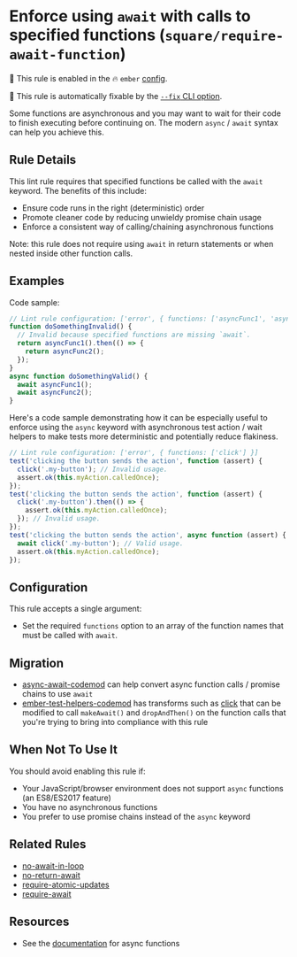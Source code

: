 # Enforce using `await` with calls to specified functions (`square/require-await-function`)

💼 This rule is enabled in the 🔥 `ember` [config](https://github.com/square/eslint-plugin-square/blob/master/README.md#configurations).

🔧 This rule is automatically fixable by the [`--fix` CLI option](https://eslint.org/docs/latest/user-guide/command-line-interface#--fix).

<!-- end auto-generated rule header -->

Some functions are asynchronous and you may want to wait for their code to finish executing before continuing on. The modern `async` / `await` syntax can help you achieve this.

## Rule Details

This lint rule requires that specified functions be called with the `await` keyword. The benefits of this include:

- Ensure code runs in the right (deterministic) order
- Promote cleaner code by reducing unwieldy promise chain usage
- Enforce a consistent way of calling/chaining asynchronous functions

Note: this rule does not require using `await` in return statements or when nested inside other function calls.

## Examples

Code sample:

```js
// Lint rule configuration: ['error', { functions: ['asyncFunc1', 'asyncFunc2'] }]
function doSomethingInvalid() {
  // Invalid because specified functions are missing `await`.
  return asyncFunc1().then(() => {
    return asyncFunc2();
  });
}
async function doSomethingValid() {
  await asyncFunc1();
  await asyncFunc2();
}
```

Here's a code sample demonstrating how it can be especially useful to enforce using the `async` keyword with asynchronous test action / wait helpers to make tests more deterministic and potentially reduce flakiness.

```js
// Lint rule configuration: ['error', { functions: ['click'] }]
test('clicking the button sends the action', function (assert) {
  click('.my-button'); // Invalid usage.
  assert.ok(this.myAction.calledOnce);
});
test('clicking the button sends the action', function (assert) {
  click('.my-button').then(() => {
    assert.ok(this.myAction.calledOnce);
  }); // Invalid usage.
});
test('clicking the button sends the action', async function (assert) {
  await click('.my-button'); // Valid usage.
  assert.ok(this.myAction.calledOnce);
});
```

## Configuration

This rule accepts a single argument:

- Set the required `functions` option to an array of the function names that must be called with `await`.

## Migration

- [async-await-codemod](https://github.com/sgilroy/async-await-codemod) can help convert async function calls / promise chains to use `await`
- [ember-test-helpers-codemod](https://github.com/simonihmig/ember-test-helpers-codemod) has transforms such as [click](https://github.com/simonihmig/ember-test-helpers-codemod/blob/master/transforms/acceptance/transforms/click.js) that can be modified to call `makeAwait()` and `dropAndThen()` on the function calls that you're trying to bring into compliance with this rule

## When Not To Use It

You should avoid enabling this rule if:

- Your JavaScript/browser environment does not support `async` functions (an ES8/ES2017 feature)
- You have no asynchronous functions
- You prefer to use promise chains instead of the `async` keyword

## Related Rules

- [no-await-in-loop](https://eslint.org/docs/rules/no-await-in-loop.md)
- [no-return-await](https://eslint.org/docs/rules/no-return-await.md)
- [require-atomic-updates](https://eslint.org/docs/rules/require-atomic-updates.md)
- [require-await](https://eslint.org/docs/rules/require-await.md)

## Resources

- See the [documentation](https://developer.mozilla.org/en-US/docs/Web/JavaScript/Reference/Statements/async_function) for async functions
